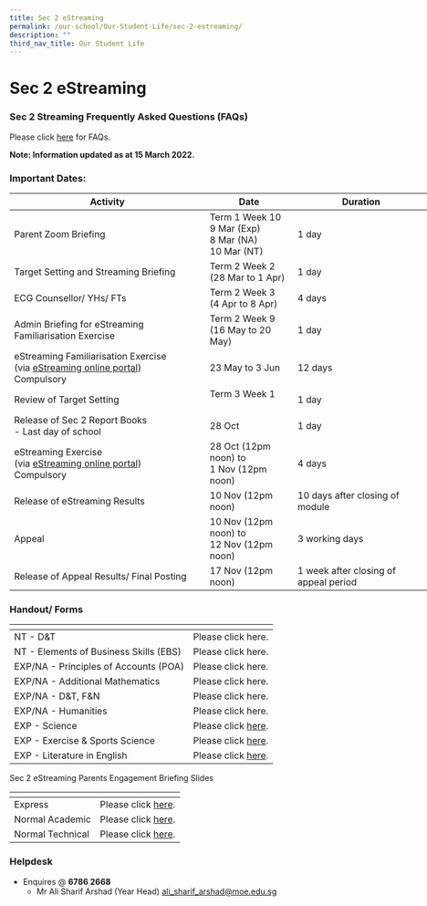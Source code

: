```yaml
---
title: Sec 2 eStreaming
permalink: /our-school/Our-Student-Life/sec-2-estreaming/
description: ""
third_nav_title: Our Student Life
---
```

# Sec 2 eStreaming

### Sec 2 Streaming Frequently Asked Questions (FAQs)

Please click <a href="/files/Our%20Student%20Life/2021_Streaming%20FAQ_final.pdf" target="_blank">here</a> for FAQs.  

**Note: Information updated as at 15 March 2022.**

### Important Dates:

<table style="undefined;table-layout: fixed; width: 736px">
<colgroup>
<col style="width: 343px">
<col style="width: 154px">
<col style="width: 239px">
</colgroup>
<thead>
  <tr>
    <th>Activity</th>
    <th>Date</th>
    <th>Duration</th>
  </tr>
</thead>
<tbody>
  <tr>
    <td>Parent Zoom Briefing<br></td>
    <td>Term 1 Week 10<br>9 Mar (Exp)<br>8 Mar (NA)<br>10 Mar (NT)<br></td>
    <td>1 day</td>
  </tr>
  <tr>
    <td>Target Setting and Streaming Briefing</td>
    <td>Term 2 Week 2<br>(28 Mar to 1 Apr)</td>
    <td>1 day<br></td>
  </tr>
  <tr>
    <td>ECG Counsellor/ YHs/ FTs</td>
    <td>Term 2 Week 3<br>(4 Apr to 8 Apr)</td>
    <td> 4 days</td>
  </tr>
  <tr>
    <td>Admin Briefing for eStreaming Familiarisation Exercise</td>
    <td>Term 2 Week 9<br>(16 May to 20 May)</td>
    <td>1 day</td>
  </tr>
  <tr>
    <td>eStreaming Familiarisation Exercise<br>(via <a href="https://www.nstream.sg/login/login.aspx" target="_blank">eStreaming online portal</a>)<br>Compulsory</td>
    <td>23 May to 3 Jun    <br></td>
    <td>12 days<br></td>
  </tr>
  <tr>
    <td>Review of Target Setting</td>
    <td>Term 3 Week 1<br><br></td>
    <td>1 day</td>
  </tr>
  <tr>
    <td>Release of Sec 2 Report Books<br>- Last day of school</td>
    <td>28 Oct<br></td>
    <td>1 day</td>
  </tr>
  <tr>
    <td>eStreaming Exercise<br>(via <a href="https://www.nstream.sg/login/login.aspx" target="_blank">eStreaming online portal</a>)<br>Compulsory</td>
    <td>28 Oct (12pm noon) to<br>1 Nov (12pm noon)<br></td>
    <td>4 days<br></td>
  </tr>
  <tr>
    <td>Release of eStreaming Results</td>
    <td>10 Nov (12pm noon)    <br></td>
    <td>10 days after closing of module<br></td>
  </tr>
  <tr>
    <td>Appeal</td>
    <td>10 Nov (12pm noon) to<br>12 Nov (12pm noon)<br></td>
    <td>3 working days<br></td>
  </tr>
  <tr>
    <td>Release of Appeal Results/ Final Posting</td>
    <td>17 Nov (12pm noon)    <br></td>
    <td>1 week after closing of appeal period</td>
  </tr>
</tbody>
</table>

### Handout/ Forms

<table>
<thead>
  <tr>
    <th></th>
    <th></th>
  </tr>
</thead>
<tbody>
  <tr>
    <td>NT - D&amp;T</td>
    <td>Please click here.</td>
  </tr>
  <tr>
    <td>NT - Elements of Business Skills (EBS)</td>
    <td>Please click here.</td>
  </tr>
  <tr>
    <td>EXP/NA - Principles of Accounts (POA)</td>
    <td>Please click here.</td>
  </tr>
  <tr>
    <td>EXP/NA - Additional Mathematics</td>
    <td>Please click here.</td>
  </tr>
  <tr>
    <td>EXP/NA - D&amp;T, F&amp;N</td>
    <td>Please click here.</td>
  </tr>
  <tr>
    <td>EXP/NA - Humanities</td>
    <td>Please click here.</td>
  </tr>
  <tr>
    <td>EXP - Science</td>
    <td>Please click <a href="https://dunmansec.moe.edu.sg/qql/slot/u194/2022%20streaming/Parent%20Engagment%20for%20Sec%202NT_10%20March%202022.pdf">here</a>.</td>
  </tr>
  <tr>
    <td>EXP - Exercise &amp; Sports Science</td>
    <td> Please click <a href="https://dunmansec.moe.edu.sg/qql/slot/u194/2022%20streaming/Parent%20Engagement%20Briefing%20Sec%202NA%202022_8%20March_2022.pdf">here</a>.</td>
  </tr>
  <tr>
    <td>EXP - Literature in English</td>
    <td> Please click <a href="https://dunmansec.moe.edu.sg/qql/slot/u194/2022%20streaming/Parent%20Engagement%20Briefing%20for%20Sec%202%20Express_2022_9%20March%202022.pdf">here</a>.</td>
  </tr>
</tbody>
</table>

Sec 2 eStreaming Parents Engagement Briefing Slides

<table>
<thead>
  <tr>
    <th></th>
    <th></th>
  </tr>
</thead>
<tbody>
  <tr>
    <td>Express</td>
    <td>Please click <a href="https://dunmansec.moe.edu.sg/qql/slot/u194/2022%20streaming/Parent%20Engagement%20Briefing%20for%20Sec%202%20Express_2022_9%20March%202022.pdf">here</a>.</td>
  </tr>
  <tr>
    <td>Normal Academic</td>
    <td>Please click <a href="https://dunmansec.moe.edu.sg/qql/slot/u194/2022%20streaming/Parent%20Engagement%20Briefing%20Sec%202NA%202022_8%20March_2022.pdf">here</a>.</td>
  </tr>
  <tr>
    <td>Normal Technical</td>
    <td>Please click <a href="https://dunmansec.moe.edu.sg/qql/slot/u194/2022%20streaming/Parent%20Engagment%20for%20Sec%202NT_10%20March%202022.pdf">here</a>.</td>
  </tr>
</tbody>
</table>

### Helpdesk

*   Enquires @ **6786 2668**
    * Mr Ali Sharif Arshad (Year Head) [ali\_sharif\_arshad@moe.edu.sg](mailto:ali_sharif_arshad@moe.edu.sg)